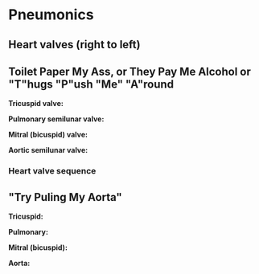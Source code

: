 # Pneumonics

## Heart valves (right to left)

Toilet Paper My Ass, 
or 
They Pay Me Alcohol
or 
"T"hugs "P"ush "Me" "A"round 
-------------------------------------

**Tricuspid valve:** 

**Pulmonary semilunar valve:**

**Mitral (bicuspid) valve:**

**Aortic semilunar valve:**


### Heart valve sequence

"Try Puling My Aorta"
----------------------------------

**Tricuspid:**

**Pulmonary:**

**Mitral (bicuspid):**

**Aorta:** 


























































































